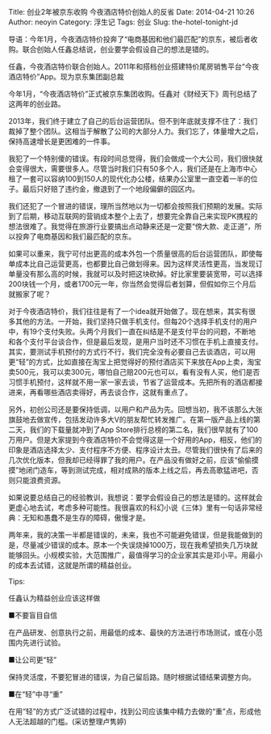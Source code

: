 Title: 创业2年被京东收购 今夜酒店特价创始人的反省
Date: 2014-04-21 10:26
Author: neoyin
Category: 浮生记
Tags: 创业
Slug: the-hotel-tonight-jd

导语：今年1月，今夜酒店特价投奔了“电商基因和他们最匹配”的京东，被后者收购。联合创始人任鑫总结说，创业要学会假设自己的想法是错的。

任鑫，今夜酒店特价联合创始人。2011年和搭档创业搭建特价尾房销售平台“今夜酒店特价”App。现为京东集团副总裁

今年1月，“今夜酒店特价”正式被京东集团收购。任鑫对《财经天下》周刊总结了这两年的创业路。

2013年，我们终于建立了自己的后台运营团队。但不到年底就支撑不住了：我们裁掉了整个团队。这相当于解散了公司的大部分人力。我们忘了，体量增大之后，保持高速增长是更困难的一件事。

<!--more-->

我犯了一个特别傻的错误。有段时间总觉得，我们会做成一个大公司，我们很快就会变得很大，需要很多人。尽管当时我们只有50多个人，我们还是在上海市中心租了一套可以容纳100到150人的现代化办公楼，结果办公室里一直空着一半的位子。最后只好赔了违约金，撤退到了一个地段偏僻的园区内。

我们还犯了一个冒进的错误，理所当然地以为一切都会按照我们预期的发展。实际到了后期，移动互联网的营销成本整个上去了，想要完全靠自己来实现PK携程的想法很难了。我觉得在旅游行业要搞出点动静来还是一定要“傍大款、走正道”，所以投奔了电商基因和我们最匹配的京东。

如果可以重来，我宁可付出更高的成本外包一个质量很高的后台运营团队，即使每单成本比自己运营更高，也都要比自己做划得来。因为这样灵活性更高，当发现订单量没有那么高的时候，我就可以及时把这块砍掉。好比家里要装宽带，可以选择200块钱一个月，或者1700元一年，你当然会觉得后者划算，但假如你三个月后就搬家了呢？

对于今夜酒店特价，我们往往是有了一个idea就开始做了。现在想来，其实有很多其他的方法。一开始，我们坚持只做手机支付。但每20个选择手机支付的用户中，有19个支付失败。头两个月我们一直在纠结是不是支付平台的问题，不断地和各个支付平台谈合作，但是最后发现，是用户当时还不习惯在手机上直接支付。其实，要测试手机预付的方式行不行，我们完全没有必要自己去谈酒店，可以用更“轻”的方式，比如直接在淘宝上把觉得好的预付酒店买下来放在App上卖，淘宝卖500元，我可以卖300元，哪怕自己赔200元也可以，看有没有人买，他们是否习惯手机预付，这样就不用一家一家去谈，节省了运营成本。先把所有的酒店都接进来，再看哪些酒店卖得好，再去谈合作，这就有重点了。

另外，初创公司还是要保持低调，以用户和产品为先。回想当初，我不该那么大张旗鼓地去做宣传，包括发动许多大V的朋友帮忙转发推广。在第一版产品上线的第二天，我们的下载量就冲到了App
Store排行总榜的第二名，我们很早就有了100万用户。但是大家提到今夜酒店特价不会觉得这是一个好用的App，相反，他们的印象是酒店选择太少、支付程序不方便、程序设计太丑。尽管我们很快有了后来的几次优化版本，但我却已经得罪了我的用户。在产品没有做好之前，应该“偷偷摸摸”地闭门造车，等到测试完成，相对成熟的版本上线之后，再去高歌猛进吧，否则只能浪费资源。

如果说要总结自己的经验教训，我想说：要学会假设自己的想法是错的。这样就会更虚心地去试，考虑多种可能性。我很喜欢的科幻小说《三体》里有一句话非常经典：无知和愚蠢不是生存的障碍，傲慢才是。

两年来，我的决策一半都是错误的，未来，我也不可能避免错误，但是我能做到的是，尽量减少错误的成本。原本一个失误烧掉1000万，现在我希望损失几万块就能够回头。小规模实验，大范围推广，最值得学习的企业家其实是邓小平。用最小的成本去试错，这就是所谓的精益创业。

Tips:

任鑫认为精益创业应该这样做

■不要盲目自信

在产品研发、创意执行之前，用最低的成本、最快的方法进行市场测试，或在小范围内先进行试验。

■让公司更“轻”

保持灵活度，不要犯冒进的错误，为自己留后路。随时根据试错结果调整方向。

■在“轻”中寻“重”

在用“轻”的方式广泛试错的过程中，找到公司应该集中精力去做的“重”点，形成他人无法超越的门槛。(采访整理卢隽婷)
